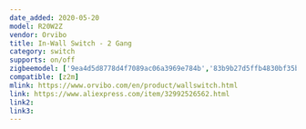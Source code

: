 ```yaml
---
date_added: 2020-05-20
model: R20W2Z
vendor: Orvibo
title: In-Wall Switch - 2 Gang
category: switch
supports: on/off
zigbeemodel: ['9ea4d5d8778d4f7089ac06a3969e784b','83b9b27d5ffb4830bf35be5b1023623e']
compatible: [z2m]
mlink: https://www.orvibo.com/en/product/wallswitch.html
link: https://www.aliexpress.com/item/32992526562.html
link2: 
link3: 
---
```

